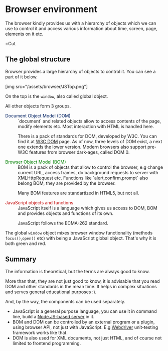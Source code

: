 
# Browser environment 

The browser kindly provides us with a hierarchy of objects which we can use to control it and access various information about time, screen, page, elements on it etc.

=Cut


## The global structure   

Browser provides a large hierarchy of objects to control it. You can see a part of it below.

[img src="/assets/browser/JSTop.png"]

On the top is the `window`, also called global object.

All other objects form 3 groups. 

<dl>
<dt style="color:#002061">Document Object Model (DOM)</dt>
<dd>`document` and related objects allow to access contents of the page, modify elements etc. Most interaction with HTML is handled here.

There is a pack of standards for DOM, developed by W3C. You can find it at <a href="http://www.w3.org/DOM/DOMTR">W3C DOM</a> page. As of now, three levels of DOM exist, a next one extends the lower version. Modern browsers also support pre-W3C features from browser dark-ages, called DOM 0.</dd>
<dt style="color:#008100">Browser Object Model (BOM)</dt>
<dd>BOM is a pack of objects that allow to control the browser, e.g change current URL, access frames, do background requests to server with XMLHttpRequest etc. Functions like `alert,confirm,prompt` also belong BOM, they are provided by the browser.

Many BOM features are standartized in HTML5, but not all.
</dd>
<dt style="color:#c20000">JavaScript objects and functions</dt>
<dd>JavaScript itself is a language which gives us access to DOM, BOM and provides objects and functions of its own.

JavaScript follows the ECMA-262 standard.
</dd>
</dl>

The global `window` object mixes browser window functionality (methods `focus()`,`open()` etc) with being a JavaScript global object. That's why it is both green and red.


## Summary   

The information is theoretical, but the terms are always good to know.

More than that, they are not just good to know, it is advisable that you read DOM and other standards in the mean time. It helps in complex situations and serves general educational purposes :).

And, by the way, the components can be used separately. 

<ul>
<li>JavaScript is a general purpose language, you can use it in command line, build a <a href="http://nodejs.org">Node.JS-based server</a> in it.</li>
<li>BOM and DOM can be controlled by an external program or a plugin, using browser API, not just with JavaScript. E.g <a href="http://seleniumhq.org/docs/09_webdriver.html">Webdriver</a> unit-testing framework works like that.</li>
<li>DOM is also used for XML documents, not just HTML, and of course not limited to frontend programming.</li>
</ul>

